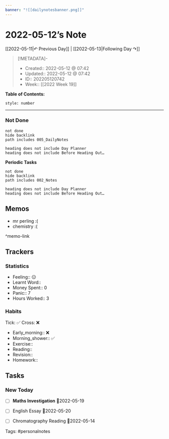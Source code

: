```yaml
---
banner: "![[dailynotesbanner.png]]"
---
```


# 2022-05-12’s Note

[[2022-05-11|↶ Previous Day]] | [[2022-05-13|Following Day ↷]]

> [!METADATA]-
> - Created:: 2022-05-12 @ 07:42
> - Updated:: 2022-05-12 @ 07:42
> - ID:: 202205120742
> - Week:: [[2022 Week 19]]

**Table of Contents:**
```toc
style: number
```

___
### Not Done
```tasks
not done
hide backlink
path includes 005_DailyNotes

heading does not include Day Planner
heading does not include Before Heading Out…
```
**Periodic Tasks**
```tasks
not done
hide backlink
path includes 002_Notes

heading does not include Day Planner
heading does not include Before Heading Out…
```
## Memos
- mr perling :(
- chemistry :(

^memo-link

## Trackers
### Statistics
- Feeling:: 😑
- Learnt Word:: 
- Money Spent:: 0
- Panic:: 7
- Hours Worked:: 3

### Habits

Tick: ✅ Cross: ❌

- Early_morning:: ❌
- Morning_shower:: ✅
- Exercise:: 
- Reading:: 
- Revision:: 
- Homework::

## Tasks
### New Today
- [ ] **Maths Investigation** 📅2022-05-19
- [ ] English Essay 📅2022-05-20
- [ ] Chromatography Reading 📅2022-05-14


Tags: #personalnotes 
